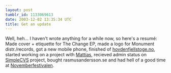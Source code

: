 ```yaml
---
layout: post
tumblr_id: 1133069613  
date: 2003-12-02 13:35:34 UTC
title: Get an update
---
```


Well, heh... I haven't wrote anything for a while now, so here's a resumé: Made cover + etiquette for The Change EP, made a logo for Monument distr./records, got a new mobile phone, finished of <a href="http://hovdenfjellstoge.no/" target="_blank">hovdenfjellstoge.no</a>, started working on a project with <a href="http://www.arrelid.com/" target="_blank">Mattias</a>, recieved admin status on <a href="http://simplecvs.sourceforge.net/" target="_blank">SimpleCVS</a> project, bought rasmusandersson.se and had hell of a good time at <a href="http://www.novemberfestivalen.nu/" target="_blank">Novemberfestivalen</a>.
